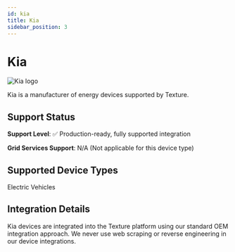 ```yaml
---
id: kia
title: Kia
sidebar_position: 3
---
```


# Kia

<div style={{ textAlign: 'center', margin: '20px 0' }}>
  <img 
    src="https://device.cms.texture.energy/logo/%20Kia%20Vector%20Icon.svg" 
    alt="Kia logo" 
    style={{ maxWidth: '200px', maxHeight: '150px' }}
  />
</div>

Kia is a manufacturer of energy devices supported by Texture.



## Support Status

**Support Level**: ✅ Production-ready, fully supported integration

**Grid Services Support**: N/A (Not applicable for this device type)

## Supported Device Types

Electric Vehicles

## Integration Details

Kia devices are integrated into the Texture platform using our standard OEM integration approach. We never use web scraping or reverse engineering in our device integrations.

